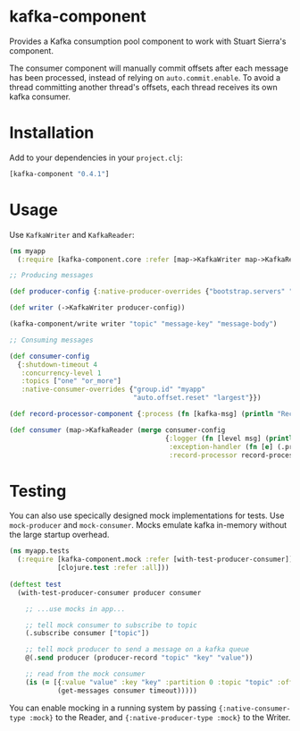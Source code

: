 # kafka-component

Provides a Kafka consumption pool component to work with Stuart Sierra's
component.

The consumer component will manually commit offsets after each message has been
processed, instead of relying on `auto.commit.enable`. To avoid a thread
committing another thread's offsets, each thread receives its own kafka
consumer.

# Installation

Add to your dependencies in your `project.clj`:

```clojure
[kafka-component "0.4.1"]
```

# Usage

Use `KafkaWriter` and `KafkaReader`:

```clojure
(ns myapp
  (:require [kafka-component.core :refer [map->KafkaWriter map->KafkaReader] :as kafka-component])

;; Producing messages

(def producer-config {:native-producer-overrides {"bootstrap.servers" "localhost:9092"}})

(def writer (->KafkaWriter producer-config))

(kafka-component/write writer "topic" "message-key" "message-body")

;; Consuming messages

(def consumer-config
  {:shutdown-timeout 4
   :concurrency-level 1
   :topics ["one" "or_more"]
   :native-consumer-overrides {"group.id" "myapp"
                               "auto.offset.reset" "largest"}})

(def record-processor-component {:process (fn [kafka-msg] (println "Received message"))})

(def consumer (map->KafkaReader (merge consumer-config
                                       {:logger (fn [level msg] (println level msg))
                                        :exception-handler (fn [e] (.printStackTrace e))
                                        :record-processor record-processor-component})))

```

# Testing

You can also use specically designed mock implementations for tests. Use
`mock-producer` and `mock-consumer`. Mocks emulate kafka in-memory without the
large startup overhead.

```clojure
(ns myapp.tests
  (:require [kafka-component.mock :refer [with-test-producer-consumer]]
            [clojure.test :refer :all]))
            
(deftest test
  (with-test-producer-consumer producer consumer

    ;; ...use mocks in app...

    ;; tell mock consumer to subscribe to topic
    (.subscribe consumer ["topic"])

    ;; tell mock producer to send a message on a kafka queue
    @(.send producer (producer-record "topic" "key" "value"))

    ;; read from the mock consumer
    (is (= [{:value "value" :key "key" :partition 0 :topic "topic" :offset 0}]
            (get-messages consumer timeout)))))
```

You can enable mocking in a running system by passing `{:native-consumer-type
:mock}` to the Reader, and `{:native-producer-type :mock}` to the Writer.
